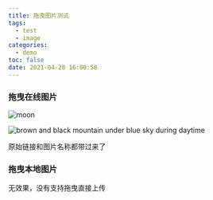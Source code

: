 ```yaml
---
title: 拖曳图片测试
tags:
  - test
  - image
categories:
  - demo
toc: false
date: 2021-04-28 16:00:58
---
```


### 拖曳在线图片

![moon](https://images.unsplash.com/photo-1509647648544-a3e09b751ad6?ixid=MnwxMjA3fDB8MHx0b3BpYy1mZWVkfDF8NnNNVmpUTFNrZVF8fGVufDB8fHx8&ixlib=rb-1.2.1&w=1000&q=80)

![brown and black mountain under blue sky during daytime](https://images.unsplash.com/photo-1597965607143-cebb8bd52c48?ixid=MnwxMjA3fDB8MHxwaG90by1wYWdlfHx8fGVufDB8fHx8&ixlib=rb-1.2.1&auto=format&fit=crop&w=1000&q=80)

原始链接和图片名称都带过来了

### 拖曳本地图片

无效果，没有支持拖曳直接上传

